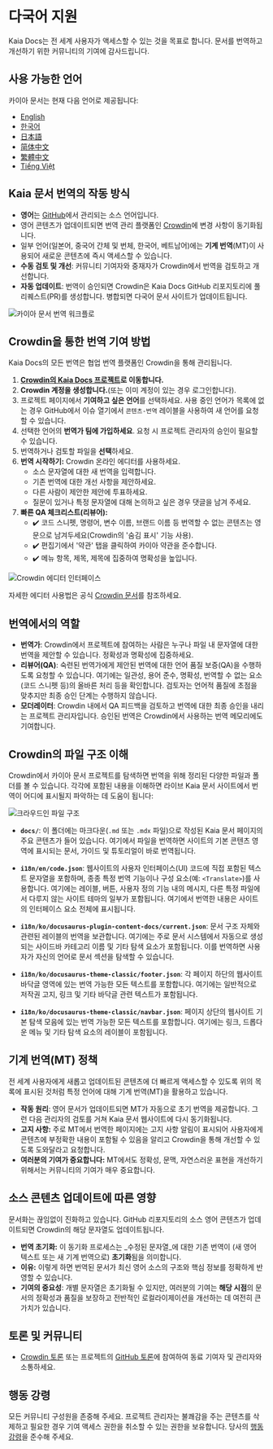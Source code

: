 # 다국어 지원

Kaia Docs는 전 세계 사용자가 액세스할 수 있는 것을 목표로 합니다. 문서를 번역하고 개선하기 위한 커뮤니티의 기여에 감사드립니다.

## 사용 가능한 언어

카이아 문서는 현재 다음 언어로 제공됩니다:

- [English](https://docs.kaia.io/)
- [한국어](https://docs.kaia.io/ko/)
- [日本語](https://docs.kaia.io/ja/)
- [简体中文](https://docs.kaia.io/zh-CN/)
- [繁體中文](https://docs.kaia.io/zh-TW/)
- [Tiếng Việt](https://docs.kaia.io/vi/)

## Kaia 문서 번역의 작동 방식

- **영어**는 [GitHub](https://github.com/kaiachain/kaia-docs)에서 관리되는 소스 언어입니다.
- 영어 콘텐츠가 업데이트되면 번역 관리 플랫폼인 [Crowdin](https://crowdin.com/project/kaia-docs)에 변경 사항이 동기화됩니다.
- 일부 언어(일본어, 중국어 간체 및 번체, 한국어, 베트남어)에는 **기계 번역**(MT)이 사용되어 새로운 콘텐츠에 즉시 액세스할 수 있습니다.
- **수동 검토 및 개선**: 커뮤니티 기여자와 중재자가 Crowdin에서 번역을 검토하고 개선합니다.
- **자동 업데이트**: 번역이 승인되면 Crowdin은 Kaia Docs GitHub 리포지토리에 풀 리퀘스트(PR)를 생성합니다. 병합되면 다국어 문서 사이트가 업데이트됩니다.

![카이아 문서 번역 워크플로](/img/misc/translation-workflow.svg)

## Crowdin을 통한 번역 기여 방법

Kaia Docs의 모든 번역은 협업 번역 플랫폼인 Crowdin을 통해 관리됩니다.

1. **[Crowdin의 Kaia Docs 프로젝트](https://crowdin.com/project/kaia-docs)로 이동합니다.**
2. **Crowdin 계정을 생성합니다.**(또는 이미 계정이 있는 경우 로그인합니다).
3. 프로젝트 페이지에서 **기여하고 싶은 언어**를 선택하세요. 사용 중인 언어가 목록에 없는 경우 GitHub에서 이슈 열기에서 `콘텐츠-번역` 레이블을 사용하여 새 언어를 요청할 수 있습니다.
4. 선택한 언어의 **번역가 팀에 가입하세요**. 요청 시 프로젝트 관리자의 승인이 필요할 수 있습니다.
5. 번역하거나 검토할 파일을 **선택**하세요.
6. **번역 시작하기:** Crowdin 온라인 에디터를 사용하세요.
   - 소스 문자열에 대한 새 번역을 입력합니다.
   - 기존 번역에 대한 개선 사항을 제안하세요.
   - 다른 사람이 제안한 제안에 투표하세요.
   - 질문이 있거나 특정 문자열에 대해 논의하고 싶은 경우 댓글을 남겨 주세요.
7. **빠른 QA 체크리스트(리뷰어):**
   - ✔️ 코드 스니펫, 명령어, 변수 이름, 브랜드 이름 등 번역할 수 없는 콘텐츠는 영문으로 남겨두세요(Crowdin의 '숨김 표시' 기능 사용).
   - ✔️ 편집기에서 '약관' 탭을 클릭하여 카이아 약관을 준수합니다.
   - ✔️ 메뉴 항목, 제목, 제목에 집중하여 명확성을 높입니다.

![Crowdin 에디터 인터페이스](/img/misc/crowdin-editor.png)

자세한 에디터 사용법은 공식 [Crowdin 문서](https://support.crowdin.com/online-editor/)를 참조하세요.

## 번역에서의 역할

- **번역가**: Crowdin에서 프로젝트에 참여하는 사람은 누구나 파일 내 문자열에 대한 번역을 제안할 수 있습니다. 정확성과 명확성에 집중하세요.
- **리뷰어(QA)**: 숙련된 번역가에게 제안된 번역에 대한 언어 품질 보증(QA)을 수행하도록 요청할 수 있습니다. 여기에는 일관성, 용어 준수, 명확성, 번역할 수 없는 요소(코드 스니펫 등)의 올바른 처리 등을 확인합니다. 검토자는 언어적 품질에 초점을 맞추지만 최종 승인 단계는 수행하지 않습니다.
- **모더레이터**: Crowdin 내에서 QA 피드백을 검토하고 번역에 대한 최종 승인을 내리는 프로젝트 관리자입니다. 승인된 번역은 Crowdin에서 사용하는 번역 메모리에도 기여합니다.

## Crowdin의 파일 구조 이해

Crowdin에서 카이아 문서 프로젝트를 탐색하면 번역을 위해 정리된 다양한 파일과 폴더를 볼 수 있습니다. 각각에 포함된 내용을 이해하면 라이브 Kaia 문서 사이트에서 번역이 어디에 표시될지 파악하는 데 도움이 됩니다:

![크라우드인 파일 구조](/img/misc/crowdin-dashboard.png)

- **`docs/`**: 이 폴더에는 마크다운(`.md` 또는 `.mdx` 파일)으로 작성된 Kaia 문서 페이지의 주요 콘텐츠가 들어 있습니다. 여기에서 파일을 번역하면 사이트의 기본 콘텐츠 영역에 표시되는 문서, 가이드 및 튜토리얼이 바로 번역됩니다.

- **`i18n/en/code.json`**: 웹사이트의 사용자 인터페이스(UI) 코드에 직접 포함된 텍스트 문자열을 포함하며, 종종 특정 번역 기능이나 구성 요소(예: `<Translate>`)를 사용합니다. 여기에는 레이블, 버튼, 사용자 정의 기능 내의 메시지, 다른 특정 파일에서 다루지 않는 사이트 테마의 일부가 포함됩니다. 여기에서 번역한 내용은 사이트의 인터페이스 요소 전체에 표시됩니다.

- **`i18n/ko/docusaurus-plugin-content-docs/current.json`**: 문서 구조 자체와 관련된 레이블의 번역을 보관합니다. 여기에는 주로 문서 시스템에서 자동으로 생성되는 사이드바 카테고리 이름 및 기타 탐색 요소가 포함됩니다. 이를 번역하면 사용자가 자신의 언어로 문서 섹션을 탐색할 수 있습니다.

- **`i18n/ko/docusaurus-theme-classic/footer.json`**: 각 페이지 하단의 웹사이트 바닥글 영역에 있는 번역 가능한 모든 텍스트를 포함합니다. 여기에는 일반적으로 저작권 고지, 링크 및 기타 바닥글 관련 텍스트가 포함됩니다.

- **`i18n/ko/docusaurus-theme-classic/navbar.json`**: 페이지 상단의 웹사이트 기본 탐색 모음에 있는 번역 가능한 모든 텍스트를 포함합니다. 여기에는 링크, 드롭다운 메뉴 및 기타 탐색 요소의 레이블이 포함됩니다.

## 기계 번역(MT) 정책

전 세계 사용자에게 새롭고 업데이트된 콘텐츠에 더 빠르게 액세스할 수 있도록 위의 목록에 표시된 것처럼 특정 언어에 대해 기계 번역(MT)을 활용하고 있습니다.

- **작동 원리**: 영어 문서가 업데이트되면 MT가 자동으로 초기 번역을 제공합니다. 그런 다음 관리자의 검토를 거쳐 Kaia 문서 웹사이트에 다시 동기화됩니다.
- **고지 사항:** 주로 MT에서 번역한 페이지에는 고지 사항 알림이 표시되어 사용자에게 콘텐츠에 부정확한 내용이 포함될 수 있음을 알리고 Crowdin을 통해 개선할 수 있도록 도와달라고 요청합니다.
- **여러분의 기여가 중요합니다:** MT에서도 정확성, 문맥, 자연스러운 표현을 개선하기 위해서는 커뮤니티의 기여가 매우 중요합니다.

## 소스 콘텐츠 업데이트에 따른 영향

문서화는 끊임없이 진화하고 있습니다. GitHub 리포지토리의 소스 영어 콘텐츠가 업데이트되면 Crowdin의 해당 문자열도 업데이트됩니다.

- **번역 초기화:** 이 동기화 프로세스는 _수정된 문자열_에 대한 기존 번역이 (새 영어 텍스트 또는 새 기계 번역으로) **초기화**됨을 의미합니다.
- **이유:** 이렇게 하면 번역된 문서가 최신 영어 소스의 구조와 핵심 정보를 정확하게 반영할 수 있습니다.
- **기여의 중요성**: 개별 문자열은 초기화될 수 있지만, 여러분의 기여는 **해당 시점**의 문서의 정확성과 품질을 보장하고 전반적인 로컬라이제이션을 개선하는 데 여전히 큰 가치가 있습니다.

## 토론 및 커뮤니티

- [Crowdin 토론](https://crowdin.com/project/kaia-docs/discussions) 또는 프로젝트의 [GitHub 토론](https://github.com/kaiachain/kaia-docs/discussions)에 참여하여 동료 기여자 및 관리자와 소통하세요.

## 행동 강령

모든 커뮤니티 구성원을 존중해 주세요. 프로젝트 관리자는 불쾌감을 주는 콘텐츠를 삭제하고 필요한 경우 기여 액세스 권한을 취소할 수 있는 권한을 보유합니다. 당사의 [행동 강령](https://github.com/kaiachain/kaia-docs/blob/main/code-of-conduct.md)을 준수해 주세요.